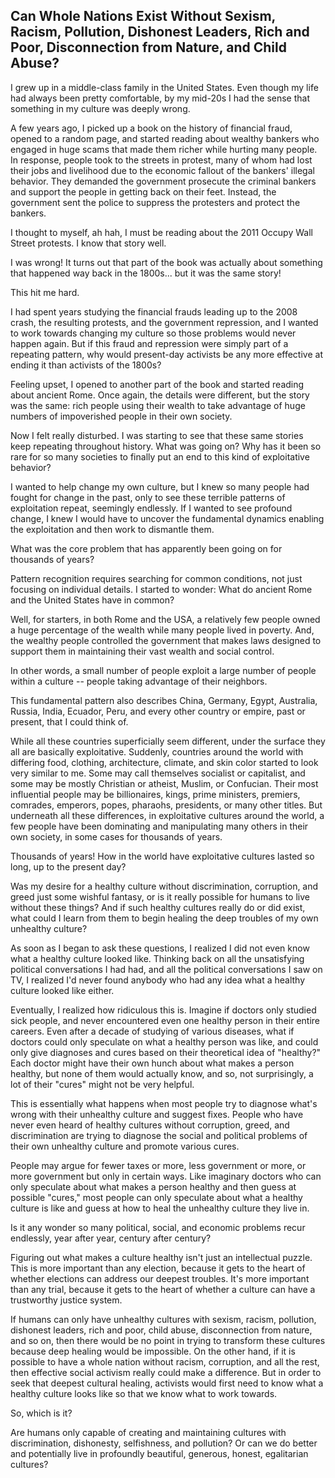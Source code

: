 ## Can Whole Nations Exist Without Sexism, Racism, Pollution, Dishonest Leaders, Rich and Poor, Disconnection from Nature, and Child Abuse?

I grew up in a middle-class family in the United States. Even though my life had always been pretty comfortable, by my mid-20s I had the sense that something in my culture was deeply wrong.

A few years ago, I picked up a book on the history of financial fraud, opened to a random page, and started reading about wealthy bankers who engaged in huge scams that made them richer while hurting many people. In response, people took to the streets in protest, many of whom had lost their jobs and livelihood due to the economic fallout of the bankers' illegal behavior. They demanded the government prosecute the criminal bankers and support the people in getting back on their feet. Instead, the government sent the police to suppress the protesters and protect the bankers.

I thought to myself, ah hah, I must be reading about the 2011 Occupy Wall Street protests. I know that story well.

I was wrong! It turns out that part of the book was actually about something that happened way back in the 1800s... but it was the same story!

This hit me hard.

I had spent years studying the financial frauds leading up to the 2008 crash, the resulting protests, and the government repression, and I wanted to work towards changing my culture so those problems would never happen again. But if this fraud and repression were simply part of a repeating pattern, why would present-day activists be any more effective at ending it than activists of the 1800s?

Feeling upset, I opened to another part of the book and started reading about ancient Rome. Once again, the details were different, but the story was the same: rich people using their wealth to take advantage of huge numbers of impoverished people in their own society.

Now I felt really disturbed. I was starting to see that these same stories keep repeating throughout history. What was going on? Why has it been so rare for so many societies to finally put an end to this kind of exploitative behavior?

I wanted to help change my own culture, but I knew so many people had fought for change in the past, only to see these terrible patterns of exploitation repeat, seemingly endlessly. If I wanted to see profound change, I knew I would have to uncover the fundamental dynamics enabling the exploitation and then work to dismantle them.

What was the core problem that has apparently been going on for thousands of years?

Pattern recognition requires searching for common conditions, not just focusing on individual details. I started to wonder: What do ancient Rome and the United States have in common?

Well, for starters, in both Rome and the USA, a relatively few people owned a huge percentage of the wealth while many people lived in poverty. And, the wealthy people controlled the government that makes laws designed to support them in maintaining their vast wealth and social control.

In other words, a small number of people exploit a large number of people within a culture -- people taking advantage of their neighbors.

This fundamental pattern also describes China, Germany, Egypt, Australia, Russia, India, Ecuador, Peru, and every other country or empire, past or present, that I could think of.

While all these countries superficially seem different, under the surface they all are basically exploitative. Suddenly, countries around the world with differing food, clothing, architecture, climate, and skin color started to look very similar to me. Some may call themselves socialist or capitalist, and some may be mostly Christian or atheist, Muslim, or Confucian. Their most influential people may be billionaires, kings, prime ministers, premiers, comrades, emperors, popes, pharaohs, presidents, or many other titles. But underneath all these differences, in exploitative cultures around the world, a few people have been dominating and manipulating many others in their own society, in some cases for thousands of years.

Thousands of years! How in the world have exploitative cultures lasted so long, up to the present day?

Was my desire for a healthy culture without discrimination, corruption, and greed just some wishful fantasy, or is it really possible for humans to live without these things? And if such healthy cultures really do or did exist, what could I learn from them to begin healing the deep troubles of my own unhealthy culture?

As soon as I began to ask these questions, I realized I did not even know what a healthy culture looked like. Thinking back on all the unsatisfying political conversations I had had, and all the political conversations I saw on TV, I realized I'd never found anybody who had any idea what a healthy culture looked like either.

Eventually, I realized how ridiculous this is. Imagine if doctors only studied sick people, and never encountered even one healthy person in their entire careers. Even after a decade of studying of various diseases, what if doctors could only speculate on what a healthy person was like, and could only give diagnoses and cures based on their theoretical idea of "healthy?" Each doctor might have their own hunch about what makes a person healthy, but none of them would actually know, and so, not surprisingly, a lot of their "cures" might not be very helpful.

This is essentially what happens when most people try to diagnose what's wrong with their unhealthy culture and suggest fixes. People who have never even heard of healthy cultures without corruption, greed, and discrimination are trying to diagnose the social and political problems of their own unhealthy culture and promote various cures.

People may argue for fewer taxes or more, less government or more, or more government but only in certain ways. Like imaginary doctors who can only speculate about what makes a person healthy and then guess at possible "cures," most people can only speculate about what a healthy culture is like and guess at how to heal the unhealthy culture they live in.

Is it any wonder so many political, social, and economic problems recur endlessly, year after year, century after century?

Figuring out what makes a culture healthy isn't just an intellectual puzzle. This is more important than any election, because it gets to the heart of whether elections can address our deepest troubles. It's more important than any trial, because it gets to the heart of whether a culture can have a trustworthy justice system.

If humans can only have unhealthy cultures with sexism, racism, pollution, dishonest leaders, rich and poor, child abuse, disconnection from nature, and so on, then there would be no point in trying to transform these cultures because deep healing would be impossible. On the other hand, if it is possible to have a whole nation without racism, corruption, and all the rest, then effective social activism really could make a difference. But in order to seek that deepest cultural healing, activists would first need to know what a healthy culture looks like so that we know what to work towards.

So, which is it?

Are humans only capable of creating and maintaining cultures with discrimination, dishonesty, selfishness, and pollution? Or can we do better and potentially live in profoundly beautiful, generous, honest, egalitarian cultures?

<div style="break-after:page"></div>

